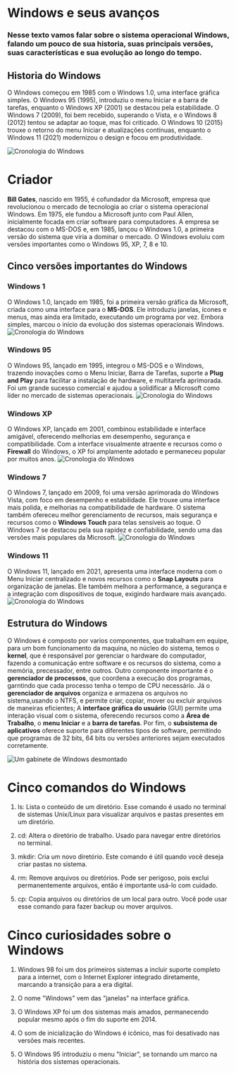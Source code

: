 

# Windows e seus avanços

### Nesse texto vamos falar sobre o sistema operacional Windows, falando um pouco de sua historia, suas principais versões, suas características e sua evolução ao longo do tempo.


## Historia do Windows

O Windows começou em 1985 com o Windows 1.0, uma interface gráfica simples. O Windows 95 (1995), introduziu o menu Iniciar e a barra de tarefas, enquanto o Windows XP (2001) se destacou pela estabilidade. O Windows 7 (2009), foi bem recebido, superando o Vista, e o Windows 8 (2012) tentou se adaptar ao toque, mas foi criticado. O Windows 10 (2015) trouxe o retorno do menu Iniciar e atualizações contínuas, enquanto o Windows 11 (2021) modernizou o design e focou em produtividade.

![Cronologia do Windows](https://tm.ibxk.com.br/2014/10/08/08080428728017.jpg)

# Criador 
**Bill Gates**, nascido em 1955, é cofundador da Microsoft, empresa que revolucionou o mercado de tecnologia ao criar o sistema operacional Windows. Em 1975, ele fundou a Microsoft junto com Paul Allen, inicialmente focada em criar software para computadores. A empresa se destacou com o MS-DOS e, em 1985, lançou o Windows 1.0, a primeira versão do sistema que viria a dominar o mercado. O Windows evoluiu com versões importantes como o Windows 95, XP, 7, 8 e 10.



## Cinco versões importantes do Windows

### Windows 1
O Windows 1.0, lançado em 1985, foi a primeira versão gráfica da Microsoft, criada como uma interface para o **MS-DOS**. Ele introduziu janelas, ícones e menus, mas ainda era limitado, executando um programa por vez. Embora simples, marcou o início da evolução dos sistemas operacionais Windows.
![Cronologia do Windows](https://w7.pngwing.com/pngs/205/854/png-transparent-windows-3-1x-windows-8-windows-1-logo-windows-logos-angle-flag-text-thumbnail.png)
### Windows 95
O Windows 95, lançado em 1995, integrou o MS-DOS e o Windows, trazendo inovações como o Menu Iniciar, Barra de Tarefas, suporte a **Plug and Play** para facilitar a instalação de hardware, e multitarefa aprimorada. Foi um grande sucesso comercial e ajudou a solidificar a Microsoft como líder no mercado de sistemas operacionais.
![Cronologia do Windows](https://encrypted-tbn0.gstatic.com/images?q=tbn:ANd9GcQAmrgjHH4Tw17I9c-THSbwbhZBkD7aqfykiQ&s)
###  Windows XP
O Windows XP, lançado em 2001, combinou estabilidade e interface amigável, oferecendo melhorias em desempenho, segurança e compatibilidade. Com a interface visualmente atraente e recursos como o **Firewall** do Windows, o XP foi amplamente adotado e permaneceu 
popular por muitos anos.
![Cronologia do Windows](https://s2.glbimg.com/yuz8ih2b_-9evejYzTq86qq73E4=/600x0/filters:quality(70)/i.s3.glbimg.com/v1/AUTH_08fbf48bc0524877943fe86e43087e7a/internal_photos/bs/2021/Q/j/4o8pkWTfSznS5zfVREJQ/2014-03-24-xp.png)
### Windows 7
O Windows 7, lançado em 2009, foi uma versão aprimorada do Windows Vista, com foco em desempenho e estabilidade. Ele trouxe uma interface mais polida, e melhorias na compatibilidade de hardware. O sistema também ofereceu melhor gerenciamento de recursos, mais segurança e recursos como o **Windows Touch** para telas sensíveis ao toque. O Windows 7 se destacou pela sua rapidez e confiabilidade, sendo uma das versões mais populares da Microsoft.
![Cronologia do Windows](https://images.ctfassets.net/5z56gn2a2s8n/1w41XSHVXFe6E8SmHYqabn/22c048454dd3db116f5a62be2f70a97c/End-of-Life_January-14-2020-ALL_770x421.png)
### Windows 11
O Windows 11, lançado em 2021, apresenta uma interface moderna com o Menu Iniciar centralizado e novos recursos como o **Snap Layouts** para organização de janelas. Ele também melhora a performance, a segurança e a integração com dispositivos de toque, exigindo hardware mais avançado.
![Cronologia do Windows](https://encrypted-tbn0.gstatic.com/images?q=tbn:ANd9GcQF65T9ZeqKK1Eh7Tl5GF2p-mTL00Lo1jeQAg&s)

## Estrutura do Windows

O Windows é composto por varios componentes, que trabalham em equipe, para um bom funcionamento da maquina, no núcleo do sistema, temos o **kernel**, que é responsável por gerenciar o hardware do computador, fazendo a comunicação entre software e os recursos do sistema, como a memória, precessador, entre outros. Outro componente importante é o **gerenciador de processos**, que coordena a execução dos programas, garntindo que cada processo tenha o tempo de CPU necessário. Já o **gerenciador de arquivos** organiza e armazena os arquivos no sistema,usando o NTFS, e permite criar, copiar, mover ou excluir arquivos de maneiras eficientes; A **interface gráfica do usuário** (GUI) permite uma interação visual com o sistema, oferecendo recursos como a **Área de Trabalho**, o **menu Iniciar** e a **barra de tarefas**. Por fim, o **subsistema de aplicativos** oferece suporte para diferentes tipos de software, permitindo que programas de 32 bits, 64 bits ou versões anteriores sejam executados corretamente.

![Um gabinete de Windows desmontado](https://www.mundoconectado.com.br/wp-content/uploads/2019/12/ifixit_macpro_chamada.jpg)

# Cinco comandos do Windows
1. ls: Lista o conteúdo de um diretório. Esse comando é usado no terminal de sistemas Unix/Linux para visualizar arquivos e pastas presentes em um diretório.

2. cd: Altera o diretório de trabalho. Usado para navegar entre diretórios no terminal.

3. mkdir: Cria um novo diretório. Este comando é útil quando você deseja criar pastas no sistema.

4. rm: Remove arquivos ou diretórios. Pode ser perigoso, pois exclui permanentemente arquivos, então é importante usá-lo com cuidado.

5. cp: Copia arquivos ou diretórios de um local para outro. Você pode usar esse comando para fazer backup ou mover arquivos.

# Cinco curiosidades sobre o Windows
1. Windows 98 foi um dos primeiros sistemas a incluir suporte completo para a internet, com o Internet Explorer integrado diretamente, marcando a transição para a era digital.

2. O nome "Windows" vem das "janelas" na interface gráfica.

3. O Windows XP foi um dos sistemas mais amados, permanecendo popular mesmo após o fim do suporte em 2014.

4. O som de inicialização do Windows é icônico, mas foi desativado nas versões mais recentes.

5. O Windows 95 introduziu o menu "Iniciar", se tornando um marco na história dos sistemas operacionais.


